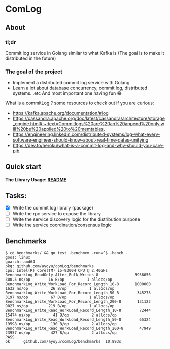 # ComLog

## About

### tl;dr

Commit log service in Golang similar to what Kafka is (The goal is to make it distributed in the future)

### The goal of the project

- Implement a distributed commit log service with Golang
- Learn a lot about database concurrency, commit log, distributed systems...etc And most important one having fun 😁️

What is a commitLog ? some resources to check out if you are curious:

- https://kafka.apache.org/documentation/#log
- https://cassandra.apache.org/doc/latest/cassandra/architecture/storage_engine.html#:~:text=Commitlogs%20are%20an%20append%20only,will%20be%20applied%20to%20memtables.
- https://engineering.linkedin.com/distributed-systems/log-what-every-software-engineer-should-know-about-real-time-datas-unifying
- https://dev.to/heroku/what-is-a-commit-log-and-why-should-you-care-pib

## Quick start

#### The Library Usage: [README](comLog/README.md)

## Tasks:

- [x] Write the commit log library (package)
- [ ] Write the rpc service to expose the library
- [ ] Write the service discovery logic for the distribution purpose
- [ ] Write the service coordination/consensus logic

## Benchmarks

```Shell
$ cd benchmarks/ && go test -benchmem -run=^$ -bench .
goos: linux
goarch: amd64
pkg: github.com/ayoyu/comLog/benchmarks
cpu: Intel(R) Core(TM) i5-9300H CPU @ 2.40GHz
BenchmarkLog_ReadOnly_After_Bulk_Writes-8              	 3936056	       300.5 ns/op	      16 B/op	       1 allocs/op
BenchmarkLog_Write_WorkLoad_For_Record_Length_10-8     	 1000000	      1632 ns/op	      26 B/op	       1 allocs/op
BenchmarkLog_Write_WorkLoad_For_Record_Length_50-8     	  345273	      3197 ns/op	      67 B/op	       1 allocs/op
BenchmarkLog_Write_WorkLoad_For_Record_Length_200-8    	  131122	      9027 ns/op	     219 B/op	       1 allocs/op
BenchmarkLog_Write_Read_WorkLoad_Record_Length_10-8    	   72444	     15474 ns/op	      41 B/op	       2 allocs/op
BenchmarkLog_Write_Read_WorkLoad_Record_Length_50-8    	   65324	     19598 ns/op	     130 B/op	       2 allocs/op
BenchmarkLog_Write_Read_WorkLoad_Record_Length_200-8   	   47949	     23957 ns/op	     427 B/op	       2 allocs/op
PASS
ok  	github.com/ayoyu/comLog/benchmarks	10.893s
```
